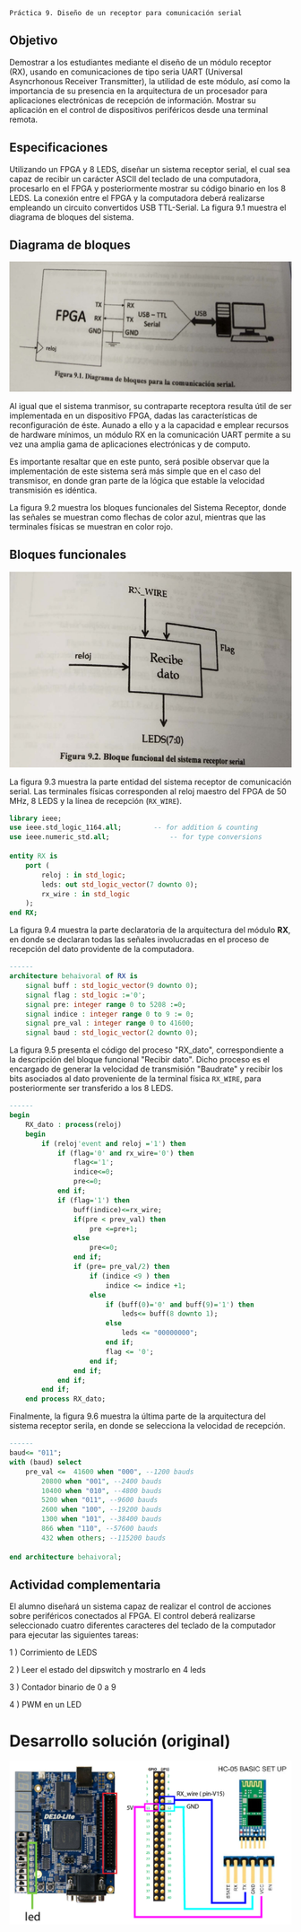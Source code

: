 ```
Práctica 9. Diseño de un receptor para comunicación serial
```

## Objetivo

Demostrar a los estudiantes mediante el diseño de un módulo receptor (RX), usando en comunicaciones de tipo seria UART (Universal Asyncrhonous Receiver Transmitter), la utilidad de este módulo, así  como la importancia de su presencia en la arquitectura de un procesador  para aplicaciones electrónicas de recepción de información. Mostrar su aplicación en el control de dispositivos periféricos desde una  terminal remota.

## Especificaciones

Utilizando un FPGA y 8 LEDS, diseñar un sistema receptor serial, el cual sea capaz de recibir un carácter ASCII del teclado de una computadora, procesarlo en el FPGA y posteriormente mostrar su código binario en los 8 LEDS. La conexión entre el FPGA y la computadora deberá realizarse empleando un circuito convertidos USB TTL-Serial. La figura 9.1 muestra el diagrama de bloques del sistema.

## Diagrama de bloques

![image-20221121152319124](img/practica-9/image-20221121152319124.png)

Al igual que el sistema tranmisor, su contraparte receptora resulta útil de ser implementada en un dispositivo FPGA, dadas las características de reconfiguración de éste. Aunado a ello y a la capacidad e emplear recursos de hardware mínimos, un módulo RX  en la comunicación UART permite a su vez una amplia gama de aplicaciones electrónicas y de computo.

Es importante resaltar que en este punto, será posible observar que la implementación de este sistema será más simple que en el caso del transmisor, en donde gran parte de la lógica que estable la velocidad transmisión es idéntica.

La figura 9.2 muestra los bloques funcionales del  Sistema Receptor, donde las señales se muestran como flechas de color azul, mientras que las terminales físicas se muestran en color rojo.

## Bloques funcionales

![image-20221121152338684](img/practica-9/image-20221121152338684.png)

La figura 9.3 muestra la parte entidad del sistema receptor de comunicación serial. Las terminales físicas corresponden al reloj maestro del FPGA de 50 MHz, 8 LEDS y la línea de recepción (`RX_WIRE`).

```vhdl
library ieee;
use ieee.std_logic_1164.all;        -- for addition & counting
use ieee.numeric_std.all;               -- for type conversions

entity RX is
	port (
		reloj : in std_logic;
		leds: out std_logic_vector(7 downto 0);
		rx_wire : in std_logic
	);
end RX;
```

La figura 9.4 muestra la parte declaratoria de la arquitectura del módulo **RX**, en donde se declaran todas las señales involucradas en el proceso de recepción del dato providente de la computadora.

```vhdl
------
architecture behaivoral of RX is
	signal buff : std_logic_vector(9 downto 0);
	signal flag : std_logic :='0';
	signal pre: integer range 0 to 5208 :=0;
	signal indice : integer range 0 to 9 := 0;
	signal pre_val : integer range 0 to 41600;
	signal baud : std_logic_vector(2 downto 0);

```

La figura 9.5 presenta el código del proceso "RX_dato", correspondiente a la descripción del bloque funcional "Recibir dato". Dicho proceso es el encargado de generar la velocidad de transmisión "Baudrate" y recibir los bits asociados al dato proveniente de la terminal física `RX_WIRE`, para posteriormente ser transferido a los 8 LEDS.

```vhdl
------
begin
	RX_dato : process(reloj)
	begin
		if (reloj'event and reloj ='1') then
			if (flag='0' and rx_wire='0') then
				flag<='1';
				indice<=0;
				pre<=0;
			end if;
			if (flag='1') then
				buff(indice)<=rx_wire;
				if(pre < prev_val) then
					pre <=pre+1;
				else
					pre<=0;
				end if;
				if (pre= pre_val/2) then
					if (indice <9 ) then
						indice <= indice +1;
					else
						if (buff(0)='0' and buff(9)='1') then
							leds<= buff(8 downto 1);
						else
							leds <= "00000000";
						end if;
						flag <= '0';
					end if;
				end if;
			end if;
		end if;
	end process RX_dato;
```

Finalmente, la figura 9.6 muestra la última parte de la arquitectura del sistema receptor serila, en donde se selecciona la velocidad de recepción.

```vhdl
------
baud<= "011";
with (baud) select
	pre_val <= 	41600 when "000", --1200 bauds
		20800 when "001", --2400 bauds
		10400 when "010", --4800 bauds
		5200 when "011", --9600 bauds
		2600 when "100", --19200 bauds
		1300 when "101", --38400 bauds
		866 when "110", --57600 bauds
		432 when others; --115200 bauds

end architecture behaivoral;
```



## Actividad complementaria

El alumno diseñará un sistema capaz de realizar el control de acciones sobre periféricos conectados al FPGA. El control deberá realizarse seleccionado cuatro diferentes caracteres del teclado de la computador para ejecutar las siguientes tareas:

1 ) Corrimiento de LEDS

2 ) Leer el estado del dipswitch y mostrarlo en 4 leds

3 ) Contador binario de 0 a 9

4 ) PWM en un LED



# Desarrollo solución (original)

![conexion-1](img/practica-9/conexion-1.jpg)